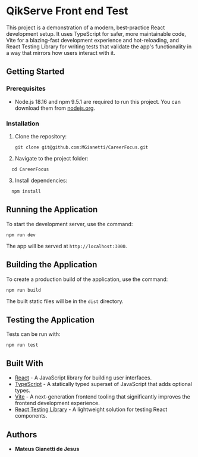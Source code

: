 # QikServe Front end Test

This project is a demonstration of a modern, best-practice React development setup. It uses TypeScript for safer, more maintainable code, Vite for a blazing-fast development experience and hot-reloading, and React Testing Library for writing tests that validate the app's functionality in a way that mirrors how users interact with it.

## Getting Started

### Prerequisites

- Node.js 18.16 and npm 9.5.1 are required to run this project. You can download them from [nodejs.org](https://nodejs.org/).

### Installation

1. Clone the repository:
   ```
   git clone git@github.com:MGianetti/CareerFocus.git
   ```
2. Navigate to the project folder:
 ```
   cd CareerFocus
 ```
3. Install dependencies:
 ```
   npm install
 ```

## Running the Application

To start the development server, use the command:
 ```
npm run dev
 ```
The app will be served at `http://localhost:3000`.

## Building the Application

To create a production build of the application, use the command:
 ```
npm run build
 ```
The built static files will be in the `dist` directory.

## Testing the Application

Tests can be run with:
 ```
npm run test
 ```

## Built With

- [React](https://reactjs.org/) - A JavaScript library for building user interfaces.
- [TypeScript](https://www.typescriptlang.org/) - A statically typed superset of JavaScript that adds optional types.
- [Vite](https://vitejs.dev/) - A next-generation frontend tooling that significantly improves the frontend development experience.
- [React Testing Library](https://testing-library.com/docs/react-testing-library/intro/) - A lightweight solution for testing React components.

## Authors

- **Mateus Gianetti de Jesus**
